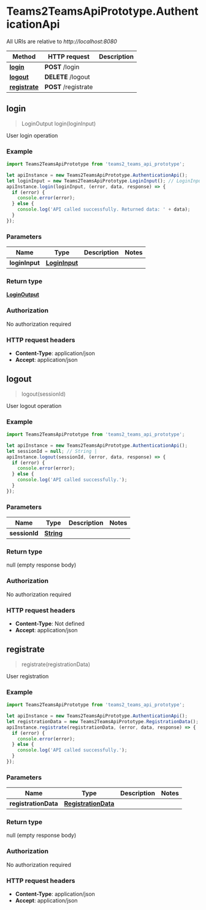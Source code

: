 # Teams2TeamsApiPrototype.AuthenticationApi

All URIs are relative to *http://localhost:8080*

Method | HTTP request | Description
------------- | ------------- | -------------
[**login**](AuthenticationApi.md#login) | **POST** /login | 
[**logout**](AuthenticationApi.md#logout) | **DELETE** /logout | 
[**registrate**](AuthenticationApi.md#registrate) | **POST** /registrate | 



## login

> LoginOutput login(loginInput)



User login operation

### Example

```javascript
import Teams2TeamsApiPrototype from 'teams2_teams_api_prototype';

let apiInstance = new Teams2TeamsApiPrototype.AuthenticationApi();
let loginInput = new Teams2TeamsApiPrototype.LoginInput(); // LoginInput | 
apiInstance.login(loginInput, (error, data, response) => {
  if (error) {
    console.error(error);
  } else {
    console.log('API called successfully. Returned data: ' + data);
  }
});
```

### Parameters


Name | Type | Description  | Notes
------------- | ------------- | ------------- | -------------
 **loginInput** | [**LoginInput**](LoginInput.md)|  | 

### Return type

[**LoginOutput**](LoginOutput.md)

### Authorization

No authorization required

### HTTP request headers

- **Content-Type**: application/json
- **Accept**: application/json


## logout

> logout(sessionId)



User logout operation

### Example

```javascript
import Teams2TeamsApiPrototype from 'teams2_teams_api_prototype';

let apiInstance = new Teams2TeamsApiPrototype.AuthenticationApi();
let sessionId = null; // String | 
apiInstance.logout(sessionId, (error, data, response) => {
  if (error) {
    console.error(error);
  } else {
    console.log('API called successfully.');
  }
});
```

### Parameters


Name | Type | Description  | Notes
------------- | ------------- | ------------- | -------------
 **sessionId** | [**String**](.md)|  | 

### Return type

null (empty response body)

### Authorization

No authorization required

### HTTP request headers

- **Content-Type**: Not defined
- **Accept**: application/json


## registrate

> registrate(registrationData)



User registration

### Example

```javascript
import Teams2TeamsApiPrototype from 'teams2_teams_api_prototype';

let apiInstance = new Teams2TeamsApiPrototype.AuthenticationApi();
let registrationData = new Teams2TeamsApiPrototype.RegistrationData(); // RegistrationData | 
apiInstance.registrate(registrationData, (error, data, response) => {
  if (error) {
    console.error(error);
  } else {
    console.log('API called successfully.');
  }
});
```

### Parameters


Name | Type | Description  | Notes
------------- | ------------- | ------------- | -------------
 **registrationData** | [**RegistrationData**](RegistrationData.md)|  | 

### Return type

null (empty response body)

### Authorization

No authorization required

### HTTP request headers

- **Content-Type**: application/json
- **Accept**: application/json

